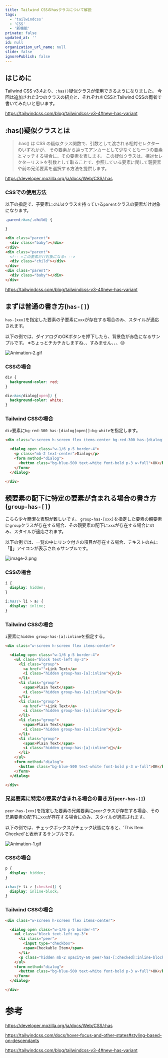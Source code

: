 ```yaml
---
title: Tailwind CSSのhasクラスについて解説
tags:
  - 'tailwindcss'
  - 'CSS'
  - '新機能'
private: false
updated_at: ''
id: null
organization_url_name: null
slide: false
ignorePublish: false
---
```


## はじめに

Tailwind CSS v3.4より、`:has()`疑似クラスが使用できるようになりました。
今回は追加された3つのクラスの紹介と、それぞれをCSSとTailwind CSSの両者で書いてみたいと思います。

https://tailwindcss.com/blog/tailwindcss-v3-4#new-has-variant


## :has()疑似クラスとは

> :has() は CSS の疑似クラス関数で、引数として渡される相対セレクターのいずれかが、
その要素から辿ってアンカーとして少なくとも一つの要素とマッチする場合に、その要素を表します。
この疑似クラスは、相対セレクターリストを引数として取ることで、参照している要素に関して親要素や前の兄弟要素を選択する方法を提供します。

https://developer.mozilla.org/ja/docs/Web/CSS/:has

### CSSでの使用方法

以下の指定で、子要素に`child`クラスを持っている`parent`クラスの要素だけ対象になります。

```css
.parent:has(.child) {

}
```

```html
<div class="parent">
  <div class="baby"></div>
</div>
<div class="parent">
  <!-- ↑この要素だけ対象になる↑ -->
  <div class="child"></div>
</div>
<div class="parent">
  <div class="baby"></div>
</div>
```

https://tailwindcss.com/blog/tailwindcss-v3-4#new-has-variant


## まずは普通の書き方(`has-[]`)

`has-[xxx]`を指定した要素の子要素に`xxx`が存在する場合のみ、スタイルが適応されます。

以下の例では、ダイアログのOKボタンを押下したら、背景色が赤色になるサンプルです。
※ちょっとチカチカしますね、、すみません、、、😢

![Animation-2.gif](https://qiita-image-store.s3.ap-northeast-1.amazonaws.com/0/243130/c4c8bde1-cb8e-602d-3418-836556d5b0d7.gif)

### CSSの場合

```css
div {
  background-color: red;
}

div:has(dialog[open]) {
  background-color: white;
}
```

### Tailwind CSSの場合

`div`要素に`bg-red-300 has-[dialog[open]]:bg-white`を指定します。

```html
<div class="w-screen h-screen flex items-center bg-red-300 has-[dialog[open]]:bg-white">

  <dialog open class="w-1/6 p-5 border-4">
    <p class="mb-2 text-center">Dialog</p>
    <form method="dialog">
      <button class="bg-blue-500 text-white font-bold p-3 w-full">OK</button>
    </form>
  </dialog>

</div>
```


## 親要素の配下に特定の要素が含まれる場合の書き方(`group-has-[]`)

こちら少々簡潔な表現が難しいです。
`group-has-[xxx]`を指定した要素の親要素に`group`クラスが存在する場合、その親要素の配下に`xxx`が存在する場合にのみ、スタイルが適応されます。

以下の例では、一覧の中にリンク付きの項目が存在する場合、テキストの右に「🔗」アイコンが表示されるサンプルです。

![image-2.png](https://qiita-image-store.s3.ap-northeast-1.amazonaws.com/0/243130/8d7e62ca-f5b4-4d63-20f5-4623a370f070.png)

### CSSの場合

```css
i {
  display: hidden;
}

i:has(> li > a) {
  display: inline;
}
```

### Tailwind CSSの場合

`i`要素に`hidden group-has-[a]:inline`を指定する。

```html
<div class="w-screen h-screen flex items-center">

  <dialog open class="w-1/6 p-5 border-4">
    <ul class="block text-left my-3">
      <li class="group">
        <a href="">Link Text</a>
        <i class="hidden group-has-[a]:inline">🔗</i>
      </li>
      <li class="group">
        <span>Plain Text</span>
        <i class="hidden group-has-[a]:inline">🔗</i>
      </li>
      <li class="group">
        <a href="">Link Text</a>
        <i class="hidden group-has-[a]:inline">🔗</i>
      </li>
      <li class="group">
        <span>Plain Text</span>
        <i class="hidden group-has-[a]:inline">🔗</i>
      </li>
      <li class="group">
        <span>Plain Text</span>
        <i class="hidden group-has-[a]:inline">🔗</i>
      </li>
    </ul>
    <form method="dialog">
      <button class="bg-blue-500 text-white font-bold p-3 w-full">OK</button>
    </form>
  </dialog>

</div>
```


### 兄弟要素に特定の要素が含まれる場合の書き方(`peer-has-[]`)


`peer-has-[xxx]`を指定した要素の兄弟要素に`peer`クラスが存在する場合、その兄弟要素の配下に`xxx`が存在する場合にのみ、スタイルが適応されます。

以下の例では、チェックボックスがチェック状態になると、'This Item Checked'と表示するサンプルです。

![Animation-1.gif](https://qiita-image-store.s3.ap-northeast-1.amazonaws.com/0/243130/a5583724-7910-cb8a-2d7e-2f9884e940ca.gif)

### CSSの場合

```css
p {
  display: hidden;
}

i:has(+ li > [checked]) {
  display: inline-block;
}
```

### Tailwind CSSの場合

```html
<div class="w-screen h-screen flex items-center">

  <dialog open class="w-1/6 p-5 border-4">
    <ul class="block text-left my-3">
      <li class="peer">
        <input type="checkbox">
        <span>Checkable Item</span>
      </li>
      <p class="hidden mb-2 opacity-60 peer-has-[:checked]:inline-block">This Item Checked</p>
    </ul>
    <form method="dialog">
      <button class="bg-blue-500 text-white font-bold p-3 w-full">OK</button>
    </form>
  </dialog>

</div>
```



# 参考

https://developer.mozilla.org/ja/docs/Web/CSS/:has

https://tailwindcss.com/docs/hover-focus-and-other-states#styling-based-on-descendants

https://tailwindcss.com/blog/tailwindcss-v3-4#new-has-variant
